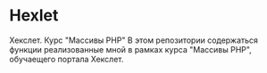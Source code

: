 # Hexlet
Хекслет. Курс "Массивы PHP"
В этом репозитории содержаться функции реализованные мной в рамках курса "Массивы  PHP", обучаещего портала Хекслет. 

